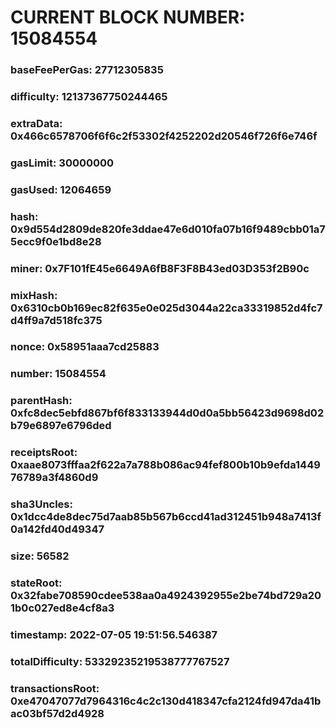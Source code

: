 # CURRENT BLOCK NUMBER: 15084554

### baseFeePerGas: 27712305835
### difficulty: 12137367750244465
### extraData: 0x466c6578706f6f6c2f53302f4252202d20546f726f6e746f
### gasLimit: 30000000
### gasUsed: 12064659
### hash: 0x9d554d2809de820fe3ddae47e6d010fa07b16f9489cbb01a75ecc9f0e1bd8e28
### miner: 0x7F101fE45e6649A6fB8F3F8B43ed03D353f2B90c
### mixHash: 0x6310cb0b169ec82f635e0e025d3044a22ca33319852d4fc7d4ff9a7d518fc375
### nonce: 0x58951aaa7cd25883
### number: 15084554
### parentHash: 0xfc8dec5ebfd867bf6f833133944d0d0a5bb56423d9698d02b79e6897e6796ded
### receiptsRoot: 0xaae8073fffaa2f622a7a788b086ac94fef800b10b9efda144976789a3f4860d9
### sha3Uncles: 0x1dcc4de8dec75d7aab85b567b6ccd41ad312451b948a7413f0a142fd40d49347
### size: 56582
### stateRoot: 0x32fabe708590cdee538aa0a4924392955e2be74bd729a201b0c027ed8e4cf8a3
### timestamp: 2022-07-05 19:51:56.546387
### totalDifficulty: 53329235219538777767527
### transactionsRoot: 0xe47047077d7964316c4c2c130d418347cfa2124fd947da41bac03bf57d2d4928
